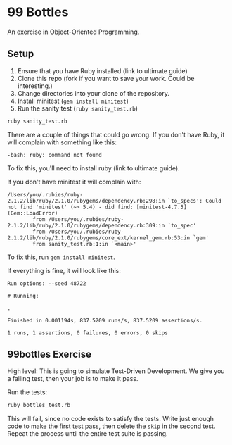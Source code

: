 # 99 Bottles

An exercise in Object-Oriented Programming.

## Setup

1. Ensure that you have Ruby installed (link to ultimate guide)
1. Clone this repo (fork if you want to save your work. Could be interesting.)
1. Change directories into your clone of the repository.
1. Install minitest (`gem install minitest`)
1. Run the sanity test (`ruby sanity_test.rb`)

```bash
ruby sanity_test.rb
```

There are a couple of things that could go wrong. If you don't have Ruby, it will
complain with something like this:

```plain
-bash: ruby: command not found
```

To fix this, you'll need to install ruby (link to ultimate guide).

If you don't have minitest it will complain with:

```plain
/Users/you/.rubies/ruby-2.1.2/lib/ruby/2.1.0/rubygems/dependency.rb:298:in `to_specs': Could not find 'minitest' (~> 5.4) - did find: [minitest-4.7.5] (Gem::LoadError)
        from /Users/you/.rubies/ruby-2.1.2/lib/ruby/2.1.0/rubygems/dependency.rb:309:in `to_spec'
        from /Users/you/.rubies/ruby-2.1.2/lib/ruby/2.1.0/rubygems/core_ext/kernel_gem.rb:53:in `gem'
        from sanity_test.rb:1:in `<main>'
```

To fix this, run `gem install minitest`.

If everything is fine, it will look like this:

```plain
Run options: --seed 48722

# Running:

.

Finished in 0.001194s, 837.5209 runs/s, 837.5209 assertions/s.

1 runs, 1 assertions, 0 failures, 0 errors, 0 skips
```

## 99bottles Exercise

High level: This is going to simulate Test-Driven Development. We give you a
failing test, then your job is to make it pass.

Run the tests:

```bash
ruby bottles_test.rb
```

This will fail, since no code exists to satisfy the tests. Write just enough
code to make the first test pass, then delete the `skip` in the second test.
Repeat the process until the entire test suite is passing.

